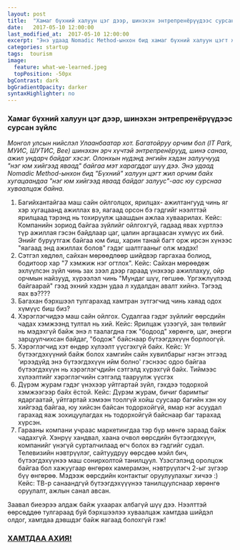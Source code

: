 ```yaml
---
layout: post
title:  "Хамаг бүхний халуун цэг дээр, шинэхэн энтрепренёрүүдээс сурсан зүйлс"
date:   2017-05-10 12:00:00
last_modified_at:  2017-05-10 12:00:00
excerpt: "Энэ удаад Nomadic Method-ынхон бид хамаг бүхний халуун цэгт жил орчим байх хугацаандаа нэг юм хийгээд яваад байдаг залуусаас юу сурснаа хуваалцаж байна..."
categories: startup
tags:  tourism
image:
  feature: what-we-learned.jpeg
  topPosition: -50px
bgContrast: dark
bgGradientOpacity: darker
syntaxHighlighter: no
---
```

### Хамаг бүхний халуун цэг дээр, шинэхэн энтрепренёрүүдээс сурсан зүйлс

*Монгол улсын нийслэл Улаанбаатар хот. Багатойруу орчим бол (IT Park, МУИС, ШУТИС, Bee) шинэхэн эрч хүчтэй энтрепренёрууд, шинэ санаа, ажил ундарч байдаг хэсэг. Олонхын нүдэнд энгийн хэдэн залуучууд "нэг юм хийгээд яваад" байгаа мэт харагддаг шүү дээ. Энэ удаад Nomadic Method-ынхон бид "Бүхний" халуун цэгт жил орчим байх хугацаандаа "нэг юм хийгээд яваад байдаг залуус"-аас юу сурснаа хуваалцаж байна.*

1.  Багийхантайгаа маш сайн ойлголцох, ярилцах- ажилтангууд чинь яг хэр хугацаанд ажиллах вэ, яагаад орсон бэ гэдгийг нээлттэй ярилцаад тэрэнд нь тохируулж цаашдын ажлаа хуваарилах. Кейс: Компанийн зориод байгаа зүйлийг ойлгохгүй, гадаад явах хүртлээ түр ажиллая гэсэн байдлаар цаг, цалин аргацаасан хүмүүс их бий. Энийг буруутгаж байгаа юм биш, харин танай багт орж ирсэн хүнээс "яагаад энд ажиллах болов" гэдэг шалтгааныг олж мэдэх!
2.  Сэтгэл хөдлөл, сайхан мөрөөдлөөр шийдвэр гаргахаа болиод, бодитоор хар "7 хэмжиж нэг огтлох". Кейс: Сайхан мөрөөдөж эхлүүлсэн зүйл чинь зах зээл дээр гараад үнэхээр ажиллахуу, ойр орчмын найзууд, хүрээлэл чинь "Мундаг шүү, гөгшөө. Үргэжлүүлээд байгаарай" гээд эхний хэдэн удаа л худалдан авалт хийнэ. Тэгээд яах вэ????
3.  Багахан бэрхшээл тулгарахад хамтран зүтгэгчид чинь хаяад одох хүмүүс биш биз?
4.  Хэрэглэгчидээ маш сайн ойлгох. Судалгаа гэдэг зүйлийг өөрсдийн чадах хэмжээнд тултал нь хий. Кейс: Ярилцаж үзээгүй, зан төлвийг нь мэдэхгүй байж энэ л таалагдна гэж "бодоод" хөрөнгө, цаг, энерги зарцуулчихсан байдаг, "бодож" байснаар бүтээгдэхүүн борлоогүй.
5.  Хэрэглэгчид хэт өндөр хүлээлт үүсгэхгүй байх. Кейс: Уг бүтээгдэхүүний байж болох хамгийн сайн хувилбарыг нэгэн этгээд 'ирээдүйд энэ бүтээгдэхүүн ийм болно' гэснээс одоо байгаа бүтээгдэхүүн нь хэрэглэгчдийн сэтгэлд хүрэхгүй байх. Тиймээс хүлээлтийг хэрэглэгчийн сэтгэлд тааруулж үүсгэх
6.  Дүрэм журам гэдэг үнэхээр уйтгартай зүйл, гэхдээ тодорхой хэмжээгээр байх ёстой. Кейс: Дүрэм журам, бичиг баримтыг ядаргаатай, уйтгартай хэмээн тоолгүй хойш суусаар багийн хэн юу хийгээд байгаа, юу хийсэн байсан тодорхойгүй, ямар нэг асуудал гарахад яаж зохицуулагдах нь тодорхойгүй байснаар баг тарахад хүрсэн.
7.  Гарааны компани учраас маркетингдаа тэр бүр мөнгө зараад байж чадахгүй. Хэнрүү хандвал, хаана очвол өөрсдийн бүтээгдэхүүн, компанийг үнэгүй сурталчилаад өгч болох вэ гэдгийг судал. Телевизийн нэвтрүүлэг, сайтуудруу өөрсдөө мэйл бич, бүтээгдэхүүнээ маш сонирхолтой танилцуул. Үзэсгэлэнд оролцож байгаа бол хажуугаар өнгөрөх камерамэн, нэвтрүүлэгч 2-ыг зүгээр бүү өнгөрөө. Мэдээж өөрсдийн контактыг оруулуулахыг хичээ :) Кейс: ТВ-р санаандгүй бүтээгдэхүүүнээ танилцуулснаар хөрөнгө оруулалт, ажлын санал авсан.

Заавал биеэрээ алдаж байж ухаарах албагүй шүү дээ. Нээлттэй өөрсөддөө тулгараад буй бэрхшээлээ хуваалцаж хамтдаа шийдэл олдог, хамтдаа дэвшдэг байж яагаад болохгүй гэж!

### [ХАМТДАА АХИЯ!](https://www.facebook.com/OpeneeBot/)
